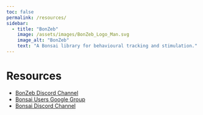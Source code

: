 ```yaml
---
toc: false
permalink: /resources/
sidebar:
  - title: "BonZeb"
    image: /assets/images/BonZeb_Logo_Man.svg
    image_alt: "BonZeb"
    text: "A Bonsai library for behavioural tracking and stimulation."
---
```


# Resources
* [BonZeb Discord Channel](https://discord.gg/yfGfhA4W)
* [Bonsai Users Google Group](https://groups.google.com/forum/#!forum/bonsai-users)
* [Bonsai Discord Channel](https://discord.gg/Cp8ZfQ9ytp)